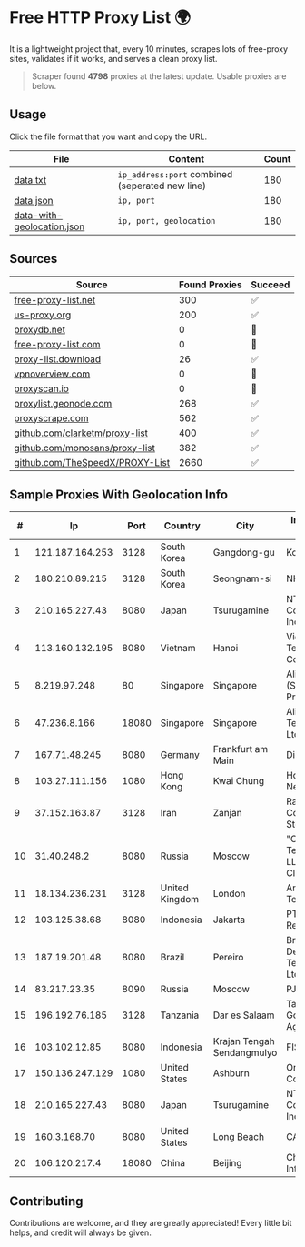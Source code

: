 
# Free HTTP Proxy List 🌍

It is a lightweight project that, every 10 minutes, scrapes lots of free-proxy sites, validates if it works, and serves a clean proxy list.


> Scraper found **4798** proxies at the latest update. Usable proxies are below.

## Usage

Click the file format that you want and copy the URL.


|File|Content|Count|
|----|-------|-----|
|[data.txt](https://raw.githubusercontent.com/themiralay/Proxy-List-World/master/data.txt)|`ip_address:port` combined (seperated new line)|180|
|[data.json](https://raw.githubusercontent.com/themiralay/Proxy-List-World/master/data.json)|`ip, port`|180|
|[data-with-geolocation.json](https://raw.githubusercontent.com/themiralay/Proxy-List-World/master/data-with-geolocation.json)|`ip, port, geolocation`|180|

## Sources

|Source|Found Proxies|Succeed|
|------|-------------|-------|
|[free-proxy-list.net](https://free-proxy-list.net)|300|✅|
|[us-proxy.org](https://www.us-proxy.org)|200|✅|
|[proxydb.net](http://proxydb.net)|0|🚫|
|[free-proxy-list.com](https://free-proxy-list.com/?page=&port=&type%5B%5D=http&type%5B%5D=https&up_time=0&search=Search)|0|🚫|
|[proxy-list.download](https://www.proxy-list.download/HTTP)|26|✅|
|[vpnoverview.com](https://vpnoverview.com/privacy/anonymous-browsing/free-proxy-servers)|0|🚫|
|[proxyscan.io](https://www.proxyscan.io)|0|🚫|
|[proxylist.geonode.com](https://proxylist.geonode.com/api/proxy-list?limit=300&page=1&sort_by=lastChecked&sort_type=desc&protocols=http,https)|268|✅|
|[proxyscrape.com](https://api.proxyscrape.com/v2/?request=displayproxies&protocol=http&timeout=10000&country=all&ssl=all&anonymity=all)|562|✅|
|[github.com/clarketm/proxy-list](https://raw.githubusercontent.com/clarketm/proxy-list/master/proxy-list-raw.txt)|400|✅|
|[github.com/monosans/proxy-list](https://raw.githubusercontent.com/monosans/proxy-list/main/proxies/http.txt)|382|✅|
|[github.com/TheSpeedX/PROXY-List](https://raw.githubusercontent.com/TheSpeedX/PROXY-List/master/http.txt)|2660|✅|


## Sample Proxies With Geolocation Info

|#|Ip|Port|Country|City|Internet Service Provider|
|-|--|----|-------|----|-------------------------|
|1|121.187.164.253|3128|South Korea|Gangdong-gu|Korea Telecom|
|2|180.210.89.215|3128|South Korea|Seongnam-si|NHNCLOUD|
|3|210.165.227.43|8080|Japan|Tsurugamine|NTT PC Communications, Inc.|
|4|113.160.132.195|8080|Vietnam|Hanoi|VietNam Post and Telecom Corporation|
|5|8.219.97.248|80|Singapore|Singapore|Alibaba Cloud (Singapore) Private Limited|
|6|47.236.8.166|18080|Singapore|Singapore|Alibaba (US) Technology Co., Ltd.|
|7|167.71.48.245|8080|Germany|Frankfurt am Main|DigitalOcean, LLC|
|8|103.27.111.156|1080|Hong Kong|Kwai Chung|Hong Kong San Ai Net Int'l Limited|
|9|37.152.163.87|3128|Iran|Zanjan|Rahanet Zanjan Co. (Private Joint-Stock)|
|10|31.40.248.2|8080|Russia|Moscow|"Cloud Technologies" LLC trading as Cloud.ru|
|11|18.134.236.231|3128|United Kingdom|London|Amazon Technologies Inc.|
|12|103.125.38.68|8080|Indonesia|Jakarta|PT. Eka Mas Republik|
|13|187.19.201.48|8080|Brazil|Pereiro|Brisanet Servicos De Telecomunicacoes Ltda|
|14|83.217.23.35|8090|Russia|Moscow|PJSC Rostelecom|
|15|196.192.76.185|3128|Tanzania|Dar es Salaam|Tanzania e-Government Agency|
|16|103.102.12.85|8080|Indonesia|Krajan Tengah Sendangmulyo|FISNET|
|17|150.136.247.129|1080|United States|Ashburn|Oracle Corporation|
|18|210.165.227.43|8080|Japan|Tsurugamine|NTT PC Communications, Inc.|
|19|160.3.168.70|8080|United States|Long Beach|CABLE ONE, INC.|
|20|106.120.217.4|18080|China|Beijing|China Networks Inter-Exchange|



## Contributing

Contributions are welcome, and they are greatly appreciated! Every
little bit helps, and credit will always be given.

